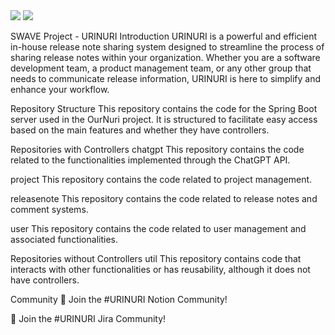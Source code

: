 <div align="center>
 
 <img src="https://img.shields.io/badge/MySQL-4479A1?style=flat&logo=MySQL&logoColor=white"/>

 
 <img src="https://img.shields.io/badge/Spring-6DB33F?style=flat&logo=Spring&logoColor=white"/>
 
 <img src="https://img.shields.io/badge/Redis-DC382D?style=flat&logo=Redis&logoColor=white"/>
 
</div>


SWAVE Project - URINURI
Introduction
URINURI is a powerful and efficient in-house release note sharing system designed to streamline the process of sharing release notes within your organization. Whether you are a software development team, a product management team, or any other group that needs to communicate release information, URINURI is here to simplify and enhance your workflow.

Repository Structure
This repository contains the code for the Spring Boot server used in the OurNuri project. It is structured to facilitate easy access based on the main features and whether they have controllers.

Repositories with Controllers
chatgpt
This repository contains the code related to the functionalities implemented through the ChatGPT API.

project
This repository contains the code related to project management.

releasenote
This repository contains the code related to release notes and comment systems.

user
This repository contains the code related to user management and associated functionalities.

Repositories without Controllers
util
This repository contains code that interacts with other functionalities or has reusability, although it does not have controllers.

Community
💬 Join the #URINURI Notion Community!

💬 Join the #URINURI Jira Community!
